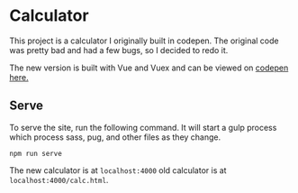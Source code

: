 
# Calculator

This project is a calculator I originally built in codepen. The original code was pretty bad and had a few bugs, so I decided to redo it.

The new version is built with Vue and Vuex and can be viewed on [codepen here.](https://codepen.io/anthonykoch/pen/xVQOwb)

## Serve

To serve the site, run the following command. It will start a gulp process which process sass, pug, and other files as they change.

```
npm run serve
```

The new calculator is at `localhost:4000` old calculator is at `localhost:4000/calc.html`.
